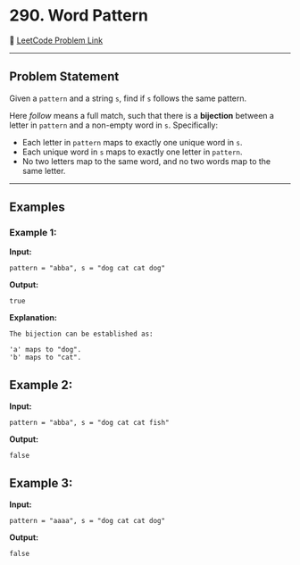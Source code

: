 # 290. Word Pattern

🔗 [LeetCode Problem Link](https://leetcode.com/problems/word-pattern/)

---

## Problem Statement

Given a `pattern` and a string `s`, find if `s` follows the same pattern.

Here *follow* means a full match, such that there is a **bijection** between a letter in `pattern` and a non-empty word in `s`. Specifically:

- Each letter in `pattern` maps to exactly one unique word in `s`.
- Each unique word in `s` maps to exactly one letter in `pattern`.
- No two letters map to the same word, and no two words map to the same letter.

---

## Examples

### Example 1:
**Input:**
```text
pattern = "abba", s = "dog cat cat dog"
```

**Output:**

```text
true
```

**Explanation:**
```text
The bijection can be established as:

'a' maps to "dog".
'b' maps to "cat".
```

## Example 2:

**Input:**
```text
pattern = "abba", s = "dog cat cat fish"
```


**Output:**
```text
false
```

## Example 3:

**Input:**
```text
pattern = "aaaa", s = "dog cat cat dog"
```


**Output:**
```text
false
```
